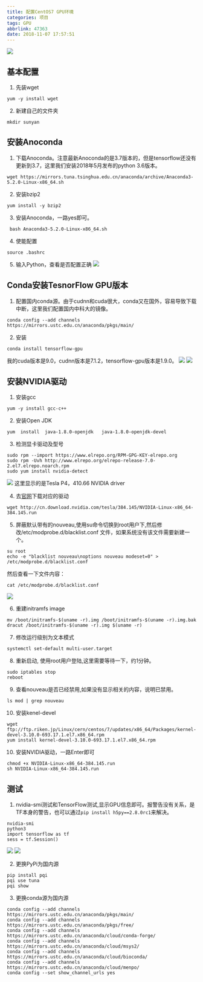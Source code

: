 ```yaml
---
title: 配置CentOS7 GPU环境
categories: 项目
tags: GPU
abbrlink: 47363
date: 2018-11-07 17:57:51
---
```

![](https://i.loli.net/2018/11/07/5be2c0ba79f37.png)
## 基本配置
1. 先装wget
```shell
yum -y install wget
```
2. 新建自己的文件夹
```shell
mkdir sunyan
```
<!--more-->
## 安装Anoconda
1. 下载Anoconda。注意最新Anoconda的是3.7版本的，但是tensorflow还没有更新到3.7，这里我们安装2018年5月发布的python 3.6版本。
```shell
wget https://mirrors.tuna.tsinghua.edu.cn/anaconda/archive/Anaconda3-5.2.0-Linux-x86_64.sh
```

2. 安装bzip2
```shell
yum install -y bzip2
```
3. 安装Anoconda，一路yes即可。
```shell
 bash Anaconda3-5.2.0-Linux-x86_64.sh
 ```

4. 使能配置
```shell
source .bashrc
```
5. 输入Python，查看是否配置正确
![](https://i.loli.net/2018/11/07/5be2bf612e76c.png)

## Conda安装TesnorFlow GPU版本
1. 配置国内conda源。由于cudnn和cuda很大，conda又在国外，容易导致下载中断，这里我们配置国内中科大的镜像。
```shell
conda config --add channels https://mirrors.ustc.edu.cn/anaconda/pkgs/main/
```
2. 安装
```shell
conda install tensorflow-gpu
```
我的cuda版本是9.0，cudnn版本是7.1.2，tensorflow-gpu版本是1.9.0。
![](https://i.loli.net/2018/11/07/5be2bf613b4fe.png)
![](https://i.loli.net/2018/11/07/5be2bf6139235.png)

## 安装NVIDIA驱动
1. 安装gcc
```shell
yum -y install gcc-c++
```

2. 安装Open JDK
```shell
yum  install  java-1.8.0-openjdk   java-1.8.0-openjdk-devel
```
3. 检测显卡驱动及型号
```shell
sudo rpm --import https://www.elrepo.org/RPM-GPG-KEY-elrepo.org
sudo rpm -Uvh http://www.elrepo.org/elrepo-release-7.0-2.el7.elrepo.noarch.rpm
sudo yum install nvidia-detect
```
![](https://i.loli.net/2018/11/07/5be2bf613a072.png)
这里显示的是Tesla P4，410.66 NVIDIA driver

4. 去[官网](https://www.nvidia.cn/Download/index.aspx?lang=cn)下载对应的驱动
```shell
wget http://cn.download.nvidia.com/tesla/384.145/NVIDIA-Linux-x86_64-384.145.run
```

5. 屏蔽默认带有的nouveau,使用su命令切换到root用户下,然后修改/etc/modprobe.d/blacklist.conf 文件，如果系统没有该文件需要新建一个。
```shell
su root
echo -e "blacklist nouveau\noptions nouveau modeset=0" > /etc/modprobe.d/blacklist.conf
```
然后查看一下文件内容：
```shell
cat /etc/modprobe.d/blacklist.conf
```
![](https://i.loli.net/2018/11/07/5be2bf612d424.png)

6. 重建initramfs image
```shell
mv /boot/initramfs-$(uname -r).img /boot/initramfs-$(uname -r).img.bak
dracut /boot/initramfs-$(uname -r).img $(uname -r)
```

7. 修改运行级别为文本模式

```shell
systemctl set-default multi-user.target
```

8. 重新启动, 使用root用户登陆,这里需要等待一下，约1分钟。
```shell
sudo iptables stop
reboot
```

9. 查看nouveau是否已经禁用,如果没有显示相关的内容，说明已禁用。
```shell
ls mod | grep nouveau
```
10. 安装kenel-devel
```shell
wget ftp://ftp.riken.jp/Linux/cern/centos/7/updates/x86_64/Packages/kernel-devel-3.10.0-693.17.1.el7.x86_64.rpm
yum install kernel-devel-3.10.0-693.17.1.el7.x86_64.rpm 
```
10. 安装NVIDIA驱动，一路Enter即可
```shell
chmod +x NVIDIA-Linux-x86_64-384.145.run
sh NVIDIA-Linux-x86_64-384.145.run
```
## 测试
1. nvidia-smi测试和TensorFlow测试,显示GPU信息即可。报警告没有关系，是TF本身的警告，也可以通过`pip install h5py==2.8.0rc1`来解决。
```shell
nvidia-smi
python3
import tensorflow as tf
sess = tf.Session()
```
![](https://i.loli.net/2018/11/07/5be2bf617cf6d.png)
![](https://i.loli.net/2018/11/07/5be2bf619a6bc.png)

2. 更换PyPi为国内源
```shell
pip install pqi
pqi use tuna
pqi show
```

3. 更换conda源为国内源
```shell
conda config --add channels https://mirrors.ustc.edu.cn/anaconda/pkgs/main/
conda config --add channels https://mirrors.ustc.edu.cn/anaconda/pkgs/free/
conda config --add channels https://mirrors.ustc.edu.cn/anaconda/cloud/conda-forge/
conda config --add channels https://mirrors.ustc.edu.cn/anaconda/cloud/msys2/
conda config --add channels https://mirrors.ustc.edu.cn/anaconda/cloud/bioconda/
conda config --add channels https://mirrors.ustc.edu.cn/anaconda/cloud/menpo/
conda config --set show_channel_urls yes
```



